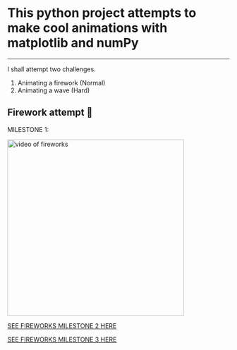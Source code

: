 <!--![paper boat on a stream](./readMeMedia/paperBoat.png)-->

# This python project attempts to make cool animations with matplotlib and numPy
---

I shall attempt two challenges.

1. Animating a firework (Normal)
2. Animating a wave (Hard)

## Firework attempt 🧨

MILESTONE 1:


<img src="./readMeMedia/fireworksMilestone1.gif" alt="video of fireworks" width="400"/>

[SEE FIREWORKS MILESTONE 2 HERE](https://youtu.be/QiwI3aGyy8E)

[SEE FIREWORKS MILESTONE 3 HERE](https://youtu.be/L0g33Inltck)
